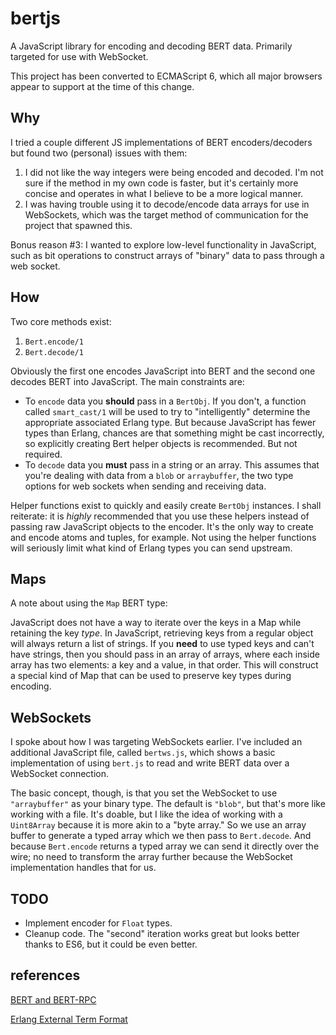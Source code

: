# bertjs

A JavaScript library for encoding and decoding BERT data. Primarily targeted for use with WebSocket.

This project has been converted to ECMAScript 6, which all major browsers appear to support at the time of this change.

## Why

I tried a couple different JS implementations of BERT encoders/decoders but
found two (personal) issues with them:

1. I did not like the way integers were being encoded and decoded. I'm not sure
if the method in my own code is faster, but it's certainly more concise and
operates in what I believe to be a more logical manner.
2. I was having trouble using it to decode/encode data arrays for use in
WebSockets, which was the target method of communication for the project that
spawned this.

Bonus reason #3: I wanted to explore low-level functionality in JavaScript, such
as bit operations to construct arrays of "binary" data to pass through a web
socket.

## How

Two core methods exist:

1. `Bert.encode/1`
2. `Bert.decode/1`

Obviously the first one encodes JavaScript into BERT and the second one decodes
BERT into JavaScript. The main constraints are:

- To `encode` data you **should** pass in a `BertObj`. If you don't, a function
called `smart_cast/1` will be used to try to "intelligently" determine the
appropriate associated Erlang type. But because JavaScript has fewer types than
Erlang, chances are that something might be cast incorrectly, so explicitly
creating Bert helper objects is recommended. But not required.
- To `decode` data you **must** pass in a string or an array. This assumes that
you're dealing with data from a `blob` or `arraybuffer`, the two type options
for web sockets when sending and receiving data.

Helper functions exist to quickly and easily create `BertObj` instances. I
shall reiterate: it is _highly_ recommended that you use these helpers instead
of passing raw JavaScript objects to the encoder. It's the only way to create
and encode atoms and tuples, for example. Not using the helper functions will
seriously limit what kind of Erlang types you can send upstream.

## Maps

A note about using the `Map` BERT type:

JavaScript does not have a way to iterate over the keys in a Map while retaining
the key _type_. In JavaScript, retrieving keys from a regular object will always
return a list of strings. If you **need** to use typed keys and can't have
strings, then you should pass in an array of arrays, where each inside array has
two elements: a key and a value, in that order. This will construct a special
kind of Map that can be used to preserve key types during encoding.

## WebSockets

I spoke about how I was targeting WebSockets earlier. I've included an
additional JavaScript file, called `bertws.js`, which shows a basic
implementation of using `bert.js` to read and write BERT data over a WebSocket
connection.

The basic concept, though, is that you set the WebSocket to use `"arraybuffer"`
as your binary type. The default is `"blob"`, but that's more like working with
a file. It's doable, but I like the idea of working with a `Uint8Array` because
it is more akin to a "byte array." So we use an array buffer to generate a typed
array which we then pass to `Bert.decode`. And because `Bert.encode` returns a
typed array we can send it directly over the wire; no need to transform the
array further because the WebSocket implementation handles that for us.

## TODO

- Implement encoder for `Float` types.
- Cleanup code. The "second" iteration works great but looks better thanks to ES6, but it could be even better.

## references

[BERT and BERT-RPC](http://bert-rpc.org/)

[Erlang External Term Format](http://erlang.org/doc/apps/erts/erl_ext_dist.html)
